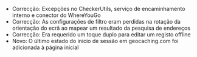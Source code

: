 
- Correcção: Excepções no CheckerUtils, serviço de encaminhamento interno e conector do WhereYouGo
- Correcção: As configurações de filtro eram perdidas na rotação da orientação do ecrã ao mapear um resultado da pesquisa de endereços
- Correcção: Era requerido um toque duplo para editar um registo offline
- Novo: O último estado do início de sessão em geocaching.com foi adicionada à página inicial
